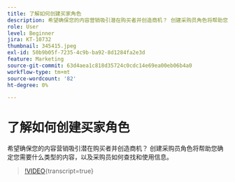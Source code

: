 ```yaml
---
title: 了解如何创建买家角色
description: 希望确保您的内容营销吸引潜在购买者并创造商机？ 创建采购员角色将帮助您确定您需要什么类型的内容，以及采购员如何查找和使用信息。
role: User
level: Beginner
jira: KT-10732
thumbnail: 345415.jpeg
exl-id: 50b9b05f-7235-4c9b-ba92-8d1284fa2e3d
feature: Marketing
source-git-commit: 63d4aea1c818d35724c0cdc14e69ea00eb06b4a0
workflow-type: tm+mt
source-wordcount: '82'
ht-degree: 0%

---
```


# 了解如何创建买家角色

希望确保您的内容营销吸引潜在购买者并创造商机？ 创建采购员角色将帮助您确定您需要什么类型的内容，以及采购员如何查找和使用信息。

>[!VIDEO](https://video.tv.adobe.com/v/3413394/?quality=12&learn=on&captions=chi_hans){transcript=true}
